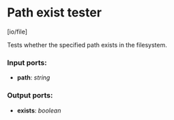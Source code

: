 # Path exist tester

[io/file]

Tests whether the specified path exists in the filesystem.

### Input ports:

* __path__: _string_



### Output ports:

* __exists__: _boolean_




